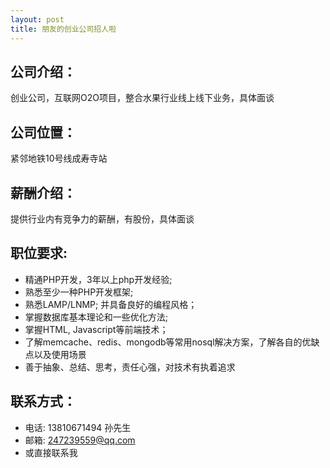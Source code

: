 ```yaml
---
layout: post
title: 朋友的创业公司招人啦
---
```


## 公司介绍：
创业公司，互联网O2O项目，整合水果行业线上线下业务，具体面谈

## 公司位置：
紧邻地铁10号线成寿寺站

## 薪酬介绍：
提供行业内有竞争力的薪酬，有股份，具体面谈

## 职位要求:

* 精通PHP开发，3年以上php开发经验;
* 熟悉至少一种PHP开发框架;
* 熟悉LAMP/LNMP; 并具备良好的编程风格；
* 掌握数据库基本理论和一些优化方法;
* 掌握HTML, Javascript等前端技术；
* 了解memcache、redis、mongodb等常用nosql解决方案，了解各自的优缺点以及使用场景
* 善于抽象、总结、思考，责任心强，对技术有执着追求

## 联系方式：
* 电话: 13810671494 孙先生
* 邮箱: 247239559@qq.com
* 或直接联系我
